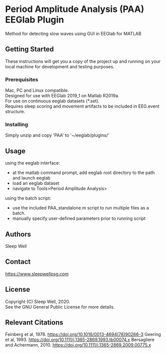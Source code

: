 # Period Amplitude Analysis (PAA) EEGlab Plugin

Method for detecting slow waves using GUI in EEGlab for MATLAB

## Getting Started

These instructions will get you a copy of the project up and running on your local machine for development and testing purposes.

### Prerequisites

Mac, PC and Linux compatible.  
Designed for use with EEGlab 2019_1 on Matlab R2019a.  
For use on continuous eeglab datasets (*.set).  
Requires sleep scoring and movement artifacts to be included in EEG.event structure.

### Installing

Simply unzip and copy 'PAA' to '~/eeglab/plugins/'

## Usage

using the eeglab interface:

* at the matlab command prompt, add eeglab root directory to the path and launch eeglab
* load an eeglab dataset
* navigate to Tools>Period Amplitude Analysis>

using the batch script:

* use the included PAA_standalone.m script to run multiple files as a batch. 
* manually specify user-defined parameters prior to running script

## Authors

Sleep Well

## Contact 

https://www.sleepwellpsg.com

## License

Copyright (C) Sleep Well, 2020.  
See the GNU General Public License for more details.

## Relevant Citations

Feinberg et al, 1978. https://doi.org/10.1016/0013-4694(78)90266-3
Geering et al, 1993. https://doi.org/10.1111/j.1365-2869.1993.tb00074.x
Bersagliere and Achermann, 2010. https://doi.org/10.1111/j.1365-2869.2009.00775.x
